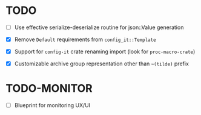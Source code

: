 # TODO

- [ ] Use effective serialize-deserialize routine for json::Value generation
- [x] Remove `Default` requirements from `config_it::Template`
- [x] Support for `config-it` crate renaming import (look for `proc-macro-crate`)
- [x] Customizable archive group representation other than `~(tilde)` prefix


# TODO-MONITOR

- [ ] Blueprint for monitoring UX/UI
